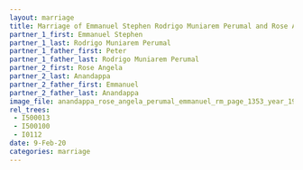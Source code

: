 ```yaml
---
layout: marriage
title: Marriage of Emmanuel Stephen Rodrigo Muniarem Perumal and Rose Angela Anandappa
partner_1_first: Emmanuel Stephen
partner_1_last: Rodrigo Muniarem Perumal
partner_1_father_first: Peter
partner_1_father_last: Rodrigo Muniarem Perumal
partner_2_first: Rose Angela
partner_2_last: Anandappa
partner_2_father_first: Emmanuel
partner_2_father_last: Anandappa
image_file: anandappa_rose_angela_perumal_emmanuel_rm_page_1353_year_1920
rel_trees:
 - I500013
 - I500100
 - I0112
date: 9-Feb-20
categories: marriage
---
```



